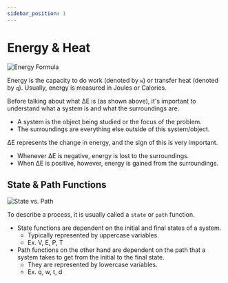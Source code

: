 ```yaml
---
sidebar_position: 1
---
```


# Energy & Heat

![Energy Formula](/img/chemistry/change-in-energy.jpg)

Energy is the capacity to do work (denoted by `w`) or transfer heat (denoted by `q`). Usually, energy is measured in Joules or Calories.

Before talking about what ∆E is (as shown above), it's important to understand what a system is and what the surroundings are.
* A system is the object being studied or the focus of the problem.
* The surroundings are everything else outside of this system/object.

∆E represents the change in energy, and the sign of this is very important. 
* Whenever ∆E is negative, energy is lost to the surroundings. 
* When ∆E is positive, however, energy is gained from the surroundings.

## State & Path Functions

![State vs. Path](/img/chemistry/state-vs-path.jpg)

To describe a process, it is usually called a `state` or `path` function.

* State functions are dependent on the initial and final states of a system.
    * Typically represented by uppercase variables.
    * Ex. V, E, P, T
* Path functions on the other hand are dependent on the path that a system takes to get from the initial to the final state.
    * They are represented by lowercase variables.
    * Ex. q, w, t, d